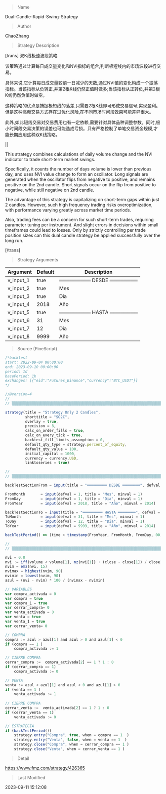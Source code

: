 
> Name

Dual-Candle-Rapid-Swing-Strategy

> Author

ChaoZhang

> Strategy Description


[trans]
双K线极速波段策略

该策略通过计算每日成交量变化和NVI指标的组合,判断极短线内的市场波段进行交易。

具体来说,它计算每日成交量较前一日减少的天数,通过NVI值的变化构成一个振荡指标。当该指标从负转正,并第2根K线仍然正值时做多;当该指标从正转负,并第2根K线仍然负值时做空。

这种策略的优点是捕捉极短线的落差,只需要2根K线即可形成交易信号,实现盈利。但是这种高频交易方式存在过优化风险,在不同市场时间段效果可能差异很大。

此外,如此短线交易对交易费用也有一定依赖,需要针对具体品种调整参数。同时,极小时间段交易决策的误差也可能造成亏损。只有严格控制了单笔交易资金规模,才能长期应用这种双K线策略。

||

This strategy combines calculations of daily volume change and the NVI indicator to trade short-term market swings.

Specifically, it counts the number of days volume is lower than previous day, and uses NVI value change to form an oscillator. Long signals are generated when the oscillator flips from negative to positive, and remains positive on the 2nd candle. Short signals occur on the flip from positive to negative, while still negative on 2nd candle.

The advantage of this strategy is capitalizing on short-term gaps within just 2 candles. However, such high frequency trading risks overoptimization, with performance varying greatly across market time periods.

Also, trading fees can be a concern for such short-term trades, requiring parameter tuning per instrument. And slight errors in decisions within small timeframes could lead to losses. Only by strictly controlling per trade position sizes can this dual candle strategy be applied successfully over the long run.

[/trans]

> Strategy Arguments



|Argument|Default|Description|
|----|----|----|
|v_input_1|true|═════════ DESDE ════════|
|v_input_2|true|Mes|
|v_input_3|true|Dia|
|v_input_4|2018|Año|
|v_input_5|true|═════════ HASTA ════════|
|v_input_6|31|Mes|
|v_input_7|12|Dia|
|v_input_8|9999|Año|


> Source (PineScript)

``` javascript
/*backtest
start: 2022-09-04 00:00:00
end: 2023-09-10 00:00:00
period: 1d
basePeriod: 1h
exchanges: [{"eid":"Futures_Binance","currency":"BTC_USDT"}]
*/

//@version=4
//
// ▒▒▒▒▒▒▒▒▒▒▒▒▒▒▒▒▒▒▒▒▒▒▒▒▒▒▒▒▒▒▒▒▒▒▒▒▒▒▒▒▒▒▒▒▒▒▒▒▒▒▒▒▒▒▒▒▒▒▒▒▒▒▒▒▒▒▒▒▒▒▒▒▒▒▒▒▒▒▒▒▒▒▒▒▒▒▒▒▒▒▒▒▒▒▒▒▒▒▒▒▒▒▒▒▒▒▒▒▒▒▒▒▒▒ //

strategy(title = "Strategy Only 2 Candles",
         shorttitle = "SO2C",
         overlay = true,
         precision = 8,
         calc_on_order_fills = true,
         calc_on_every_tick = true,
         backtest_fill_limits_assumption = 0,
         default_qty_type = strategy.percent_of_equity,
         default_qty_value = 100,
         initial_capital = 1000,
         currency = currency.USD,
         linktoseries = true)

//
// ▒▒▒▒▒▒▒▒▒▒▒▒▒▒▒▒▒▒▒▒▒▒▒▒▒▒▒▒▒▒▒▒▒▒▒▒▒▒▒▒▒▒▒▒▒▒▒▒▒▒▒▒▒▒▒▒▒▒▒▒▒▒▒▒▒▒▒▒▒▒▒▒▒▒▒▒▒▒▒▒▒▒▒▒▒▒▒▒▒▒▒▒▒▒▒▒▒▒▒▒▒▒▒▒▒▒▒▒▒▒▒▒▒▒ //

backTestSectionFrom = input(title = "═════════ DESDE ════════", defval = true, type = input.bool)

FromMonth       = input(defval = 1, title = "Mes", minval = 1)
FromDay         = input(defval = 1, title = "Dia", minval = 1)
FromYear        = input(defval = 2018, title = "Año", minval = 2014)

backTestSectionTo = input(title = "═════════ HASTA ════════", defval = true, type = input.bool)
ToMonth         = input(defval = 31, title = "Mes", minval = 1)
ToDay           = input(defval = 12, title = "Dia", minval = 1)
ToYear          = input(defval = 9999, title = "Año", minval = 2014)

backTestPeriod() => (time > timestamp(FromYear, FromMonth, FromDay, 00, 00)) and (time < timestamp(ToYear, ToMonth, ToDay, 23, 59))

//
// ▒▒▒▒▒▒▒▒▒▒▒▒▒▒▒▒▒▒▒▒▒▒▒▒▒▒▒▒▒▒▒▒▒▒▒▒▒▒▒▒▒▒▒▒▒▒▒▒▒▒▒▒▒▒▒▒▒▒▒▒▒▒▒▒▒▒▒▒▒▒▒▒▒▒▒▒▒▒▒▒▒▒▒▒▒▒▒▒▒▒▒▒▒▒▒▒▒▒▒▒▒▒▒▒▒▒▒▒▒▒▒▒▒▒ //

nvi = 0.0
nvi := iff(volume < volume[1], nz(nvi[1]) + (close - close[1]) / close[1], nz(nvi[1]))
nvim = ema(nvi, 15)
nvimax = highest(nvim, 90)
nvimin = lowest(nvim, 90)
azul = (nvi - nvim) * 100 / (nvimax - nvimin)

// VARIABLES
var compra_activada = 0
var compra = true
var compra_1 = true
var cerrar_compra= 0
var venta_activada = 0
var venta = true
var venta_1 = true
var cerrar_venta= 0

// COMPRA
compra := azul > azul[1] and azul > 0 and azul[1] < 0
if (compra == 1 )
    compra_activada := 1

// CIERRE COMPRA
cerrar_compra :=  compra_activada[2] == 1 ? 1 : 0
if (cerrar_compra == 1)
    compra_activada := 0

// VENTA
venta := azul < azul[1] and azul < 0 and azul[1] > 0 
if (venta == 1 )
    venta_activada := 1
    
// CIERRE COMPRA
cerrar_venta :=  venta_activada[2] == 1 ? 1 : 0
if (cerrar_venta == 1)
    venta_activada := 0

// ESTRATEGIA
if (backTestPeriod())
    strategy.entry("Compra", true, when = compra == 1  )
    strategy.entry("Venta", false, when = venta == 1  )
    strategy.close("Compra", when = cerrar_compra == 1 )
    strategy.close("Venta", when = cerrar_venta == 1 )


```

> Detail

https://www.fmz.com/strategy/426365

> Last Modified

2023-09-11 15:12:08
